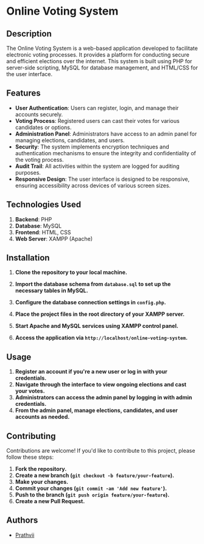 # Online Voting System

## Description

The Online Voting System is a web-based application developed to facilitate electronic voting processes. It provides a platform for conducting secure and efficient elections over the internet. This system is built using PHP for server-side scripting, MySQL for database management, and HTML/CSS for the user interface.

## Features

- **User Authentication**: Users can register, login, and manage their accounts securely.
- **Voting Process**: Registered users can cast their votes for various candidates or options.
- **Administration Panel**: Administrators have access to an admin panel for managing elections, candidates, and users.
- **Security**: The system implements encryption techniques and authentication mechanisms to ensure the integrity and confidentiality of the voting process.
- **Audit Trail**: All activities within the system are logged for auditing purposes.
- **Responsive Design**: The user interface is designed to be responsive, ensuring accessibility across devices of various screen sizes.

## Technologies Used

1. **Backend**: PHP
2. **Database**: MySQL
3. **Frontend**: HTML, CSS
4. **Web Server**: XAMPP (Apache)

## Installation

1. **Clone the repository to your local machine.**

2. **Import the database schema from `database.sql` to set up the necessary tables in MySQL.**

3. **Configure the database connection settings in `config.php`.**

4. **Place the project files in the root directory of your XAMPP server.**

5. **Start Apache and MySQL services using XAMPP control panel.**

6. **Access the application via `http://localhost/online-voting-system`.**

## Usage

1. **Register an account if you're a new user or log in with your credentials.**
2. **Navigate through the interface to view ongoing elections and cast your votes.**
3. **Administrators can access the admin panel by logging in with admin credentials.**
4. **From the admin panel, manage elections, candidates, and user accounts as needed.**

## Contributing

Contributions are welcome! If you'd like to contribute to this project, please follow these steps:

1. **Fork the repository.**
2. **Create a new branch (`git checkout -b feature/your-feature`).**
3. **Make your changes.**
4. **Commit your changes (`git commit -am 'Add new feature'`).**
5. **Push to the branch (`git push origin feature/your-feature`).**
6. **Create a new Pull Request.**

## Authors

- [Prathvii](https://github.com/Prathvii)
  
